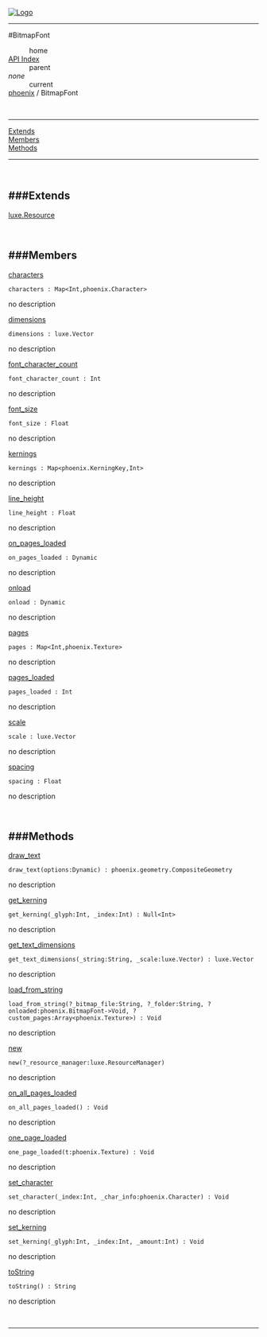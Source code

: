
[![Logo](../../images/logo.png)](../../index.html)

---

#BitmapFont


&emsp;&emsp;&emsp;home   
[API Index](../../api/index.html#phoenix)   
&emsp;&emsp;&emsp;parent    
_none_   
&emsp;&emsp;&emsp;current    
[phoenix](./) / BitmapFont

<br/>

---


[Extends](#Extends)   
[Members](#Members)   
[Methods](#Methods)   


---

&nbsp;   

<a class="lift" name="Extends" ></a>
###Extends   
---
<a class="lift" name="luxe.Resource" href="{{{rel_path}}}api/luxe/Resource.html">luxe.Resource</a>

&nbsp;   

<a class="lift" name="Members" ></a>
###Members   
---
<a class="lift" name="characters" href="#characters">characters</a>



`characters : Map<Int,phoenix.Character>`

<span class="small_desc_flat"> no description </span>   

<a class="lift" name="dimensions" href="#dimensions">dimensions</a>



`dimensions : luxe.Vector`

<span class="small_desc_flat"> no description </span>   

<a class="lift" name="font_character_count" href="#font_character_count">font_character_count</a>



`font_character_count : Int`

<span class="small_desc_flat"> no description </span>   

<a class="lift" name="font_size" href="#font_size">font_size</a>



`font_size : Float`

<span class="small_desc_flat"> no description </span>   

<a class="lift" name="kernings" href="#kernings">kernings</a>



`kernings : Map<phoenix.KerningKey,Int>`

<span class="small_desc_flat"> no description </span>   

<a class="lift" name="line_height" href="#line_height">line_height</a>



`line_height : Float`

<span class="small_desc_flat"> no description </span>   

<a class="lift" name="on_pages_loaded" href="#on_pages_loaded">on_pages_loaded</a>



`on_pages_loaded : Dynamic`

<span class="small_desc_flat"> no description </span>   

<a class="lift" name="onload" href="#onload">onload</a>



`onload : Dynamic`

<span class="small_desc_flat"> no description </span>   

<a class="lift" name="pages" href="#pages">pages</a>



`pages : Map<Int,phoenix.Texture>`

<span class="small_desc_flat"> no description </span>   

<a class="lift" name="pages_loaded" href="#pages_loaded">pages_loaded</a>



`pages_loaded : Int`

<span class="small_desc_flat"> no description </span>   

<a class="lift" name="scale" href="#scale">scale</a>



`scale : luxe.Vector`

<span class="small_desc_flat"> no description </span>   

<a class="lift" name="spacing" href="#spacing">spacing</a>



`spacing : Float`

<span class="small_desc_flat"> no description </span>   

&nbsp;   

<a class="lift" name="Methods" ></a>
###Methods   
---
<a class="lift" name="draw_text" href="#draw_text">draw_text</a>



`draw_text(options:Dynamic) : phoenix.geometry.CompositeGeometry`

<span class="small_desc_flat"> no description </span>   

<a class="lift" name="get_kerning" href="#get_kerning">get_kerning</a>



`get_kerning(_glyph:Int, _index:Int) : Null<Int>`

<span class="small_desc_flat"> no description </span>   

<a class="lift" name="get_text_dimensions" href="#get_text_dimensions">get_text_dimensions</a>



`get_text_dimensions(_string:String, _scale:luxe.Vector) : luxe.Vector`

<span class="small_desc_flat"> no description </span>   

<a class="lift" name="load_from_string" href="#load_from_string">load_from_string</a>



`load_from_string(?_bitmap_file:String, ?_folder:String, ?onloaded:phoenix.BitmapFont->Void, ?custom_pages:Array<phoenix.Texture>) : Void`

<span class="small_desc_flat"> no description </span>   

<a class="lift" name="new" href="#new">new</a>



`new(?_resource_manager:luxe.ResourceManager) `

<span class="small_desc_flat"> no description </span>   

<a class="lift" name="on_all_pages_loaded" href="#on_all_pages_loaded">on_all_pages_loaded</a>



`on_all_pages_loaded() : Void`

<span class="small_desc_flat"> no description </span>   

<a class="lift" name="one_page_loaded" href="#one_page_loaded">one_page_loaded</a>



`one_page_loaded(t:phoenix.Texture) : Void`

<span class="small_desc_flat"> no description </span>   

<a class="lift" name="set_character" href="#set_character">set_character</a>



`set_character(_index:Int, _char_info:phoenix.Character) : Void`

<span class="small_desc_flat"> no description </span>   

<a class="lift" name="set_kerning" href="#set_kerning">set_kerning</a>



`set_kerning(_glyph:Int, _index:Int, _amount:Int) : Void`

<span class="small_desc_flat"> no description </span>   

<a class="lift" name="toString" href="#toString">toString</a>



`toString() : String`

<span class="small_desc_flat"> no description </span>   



&nbsp;
&nbsp;
&nbsp;

---  


&nbsp;   
&nbsp;   